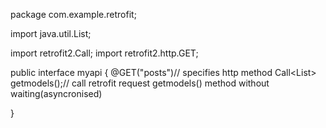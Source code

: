 package com.example.retrofit;

import java.util.List;

import retrofit2.Call;
import retrofit2.http.GET;

public interface myapi {
    @GET("posts")// specifies http method
     Call<List<Model>> getmodels();// call retrofit request getmodels() method without waiting(asyncronised)

}
